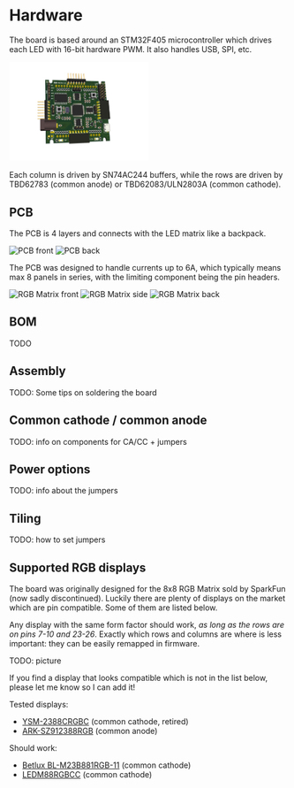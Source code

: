 # Hardware
The board is based around an STM32F405 microcontroller which drives each LED
with 16-bit hardware PWM. It also handles USB, SPI, etc.

<img src="img/pcb-kicad-3d.png" width="50%" height="50%" alt="RGB Matrix PCB">

Each column is driven by SN74AC244 buffers, while the rows are driven by
TBD62783 (common anode) or TBD62083/ULN2803A (common cathode).

## PCB
The PCB is 4 layers and connects with the LED matrix like a backpack.

<img src="img/pcb-front.jpg" width="50%" height="50%" alt="PCB front">
<img src="img/pcb-back.jpg" width="50%" height="50%" alt="PCB back">

The PCB was designed to handle currents up to 6A, which typically means max 8
panels in series, with the limiting component being the pin headers.

<img src="img/pcb-matrix-front.jpg" width="50%" height="50%" alt="RGB Matrix front">
<img src="img/pcb-matrix-side.jpg" width="50%" height="50%" alt="RGB Matrix side">
<img src="img/pcb-matrix-back.jpg" width="50%" height="50%" alt="RGB Matrix back">

## BOM
TODO

## Assembly
TODO: Some tips on soldering the board

## Common cathode / common anode
TODO: info on components for CA/CC + jumpers

## Power options
TODO: info about the jumpers

## Tiling
TODO: how to set jumpers

## Supported RGB displays
The board was originally designed for the 8x8 RGB Matrix sold by SparkFun (now
sadly discontinued). Luckily there are plenty of displays on the market which
are pin compatible. Some of them are listed below.

Any display with the same form factor should work, *as long as the rows are on
pins 7-10 and 23-26*. Exactly which rows and columns are where is less
important: they can be easily remapped in firmware.

TODO: picture

If you find a display that looks compatible which is not in the list below,
please let me know so I can add it!

Tested displays:
* [YSM-2388CRGBC](https://www.sparkfun.com/products/retired/683) (common cathode, retired)
* [ARK-SZ912388RGB](https://wxjsinfo.en.alibaba.com/product/1877395129-801004755/8x8_RGB_led_matrix_with_7_62mm_pitch.html) (common anode)

Should work:
* [Betlux BL-M23B881RGB-11](http://shop.evilmadscientist.com/productsmenu/241) (common cathode)
* [LEDM88RGBCC](http://www.futurlec.com/LED/LEDM88RGBCC.shtml) (common cathode)


